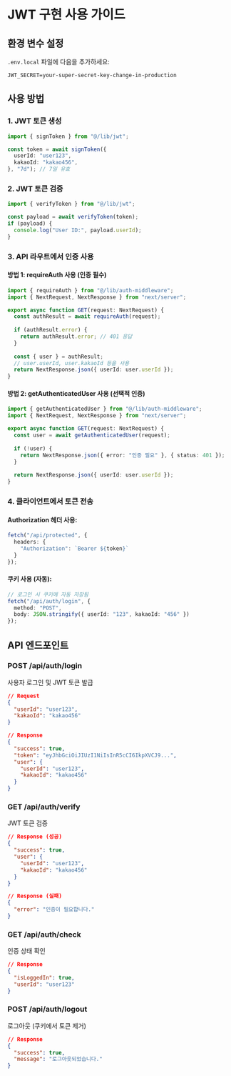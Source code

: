 # JWT 구현 사용 가이드

## 환경 변수 설정

`.env.local` 파일에 다음을 추가하세요:

```env
JWT_SECRET=your-super-secret-key-change-in-production
```

## 사용 방법

### 1. JWT 토큰 생성

```typescript
import { signToken } from "@/lib/jwt";

const token = await signToken({
  userId: "user123",
  kakaoId: "kakao456",
}, "7d"); // 7일 유효
```

### 2. JWT 토큰 검증

```typescript
import { verifyToken } from "@/lib/jwt";

const payload = await verifyToken(token);
if (payload) {
  console.log("User ID:", payload.userId);
}
```

### 3. API 라우트에서 인증 사용

#### 방법 1: requireAuth 사용 (인증 필수)

```typescript
import { requireAuth } from "@/lib/auth-middleware";
import { NextRequest, NextResponse } from "next/server";

export async function GET(request: NextRequest) {
  const authResult = await requireAuth(request);
  
  if (authResult.error) {
    return authResult.error; // 401 응답
  }
  
  const { user } = authResult;
  // user.userId, user.kakaoId 등을 사용
  return NextResponse.json({ userId: user.userId });
}
```

#### 방법 2: getAuthenticatedUser 사용 (선택적 인증)

```typescript
import { getAuthenticatedUser } from "@/lib/auth-middleware";
import { NextRequest, NextResponse } from "next/server";

export async function GET(request: NextRequest) {
  const user = await getAuthenticatedUser(request);
  
  if (!user) {
    return NextResponse.json({ error: "인증 필요" }, { status: 401 });
  }
  
  return NextResponse.json({ userId: user.userId });
}
```

### 4. 클라이언트에서 토큰 전송

#### Authorization 헤더 사용:

```typescript
fetch("/api/protected", {
  headers: {
    "Authorization": `Bearer ${token}`
  }
});
```

#### 쿠키 사용 (자동):

```typescript
// 로그인 시 쿠키에 자동 저장됨
fetch("/api/auth/login", {
  method: "POST",
  body: JSON.stringify({ userId: "123", kakaoId: "456" })
});
```

## API 엔드포인트

### POST /api/auth/login
사용자 로그인 및 JWT 토큰 발급

```json
// Request
{
  "userId": "user123",
  "kakaoId": "kakao456"
}

// Response
{
  "success": true,
  "token": "eyJhbGciOiJIUzI1NiIsInR5cCI6IkpXVCJ9...",
  "user": {
    "userId": "user123",
    "kakaoId": "kakao456"
  }
}
```

### GET /api/auth/verify
JWT 토큰 검증

```json
// Response (성공)
{
  "success": true,
  "user": {
    "userId": "user123",
    "kakaoId": "kakao456"
  }
}

// Response (실패)
{
  "error": "인증이 필요합니다."
}
```

### GET /api/auth/check
인증 상태 확인

```json
// Response
{
  "isLoggedIn": true,
  "userId": "user123"
}
```

### POST /api/auth/logout
로그아웃 (쿠키에서 토큰 제거)

```json
// Response
{
  "success": true,
  "message": "로그아웃되었습니다."
}
```

